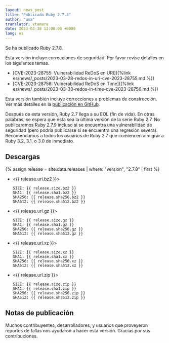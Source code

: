 ```yaml
---
layout: news_post
title: "Publicado Ruby 2.7.8"
author: "usa"
translator: vtamara
date: 2023-03-30 12:00:00 +0000
lang: es
---
```


Se ha publicado Ruby 2.7.8.

Esta versión incluye correcciones de seguridad.
Por favor revise detalles en los siguientes temas.

* [CVE-2023-28755: Vulnerabilidad ReDoS en URI]({%link es/news/_posts/2023-03-28-redos-in-uri-cve-2023-28755.md %})
* [CVE-2023-28756: Vulnerabilidad ReDoS en Time]({%link es/news/_posts/2023-03-30-redos-in-time-cve-2023-28756.md %})

Esta versión también incluye correcciones a problemas de construcción.
Ver más detalles en la [publicación en GitHub](https://github.com/ruby/ruby/releases/tag/v2_7_8).

Después de esta versión, Ruby 2.7 llega a su EOL (fin de vida).
En otras palabras, se espera que esta sea la última versión de la serie
Ruby 2.7.
No publicaremos Ruby 2.7.9 incluso si se encuentra una vulnerabilidad
de seguridad (pero podría publicarse si se encuentra una regresión severa).
Recomendamos a todos los usuarios de Ruby 2.7 que comiencen a migrar a
Ruby 3.2, 3.1, o 3.0 de inmediato.

## Descargas

{% assign release = site.data.releases | where: "version", "2.7.8" | first %}

* <{{ release.url.bz2 }}>

      SIZE: {{ release.size.bz2 }}
      SHA1: {{ release.sha1.bz2 }}
      SHA256: {{ release.sha256.bz2 }}
      SHA512: {{ release.sha512.bz2 }}

* <{{ release.url.gz }}>

      SIZE: {{ release.size.gz }}
      SHA1: {{ release.sha1.gz }}
      SHA256: {{ release.sha256.gz }}
      SHA512: {{ release.sha512.gz }}

* <{{ release.url.xz }}>

      SIZE: {{ release.size.xz }}
      SHA1: {{ release.sha1.xz }}
      SHA256: {{ release.sha256.xz }}
      SHA512: {{ release.sha512.xz }}

* <{{ release.url.zip }}>

      SIZE: {{ release.size.zip }}
      SHA1: {{ release.sha1.zip }}
      SHA256: {{ release.sha256.zip }}
      SHA512: {{ release.sha512.zip }}

## Notas de publicación

Muchos contribuyentes, desarrolladores, y usuarios que proveyeron
reportes de fallas nos ayudaron a hacer esta versión.
Gracias por sus contribuciones.
